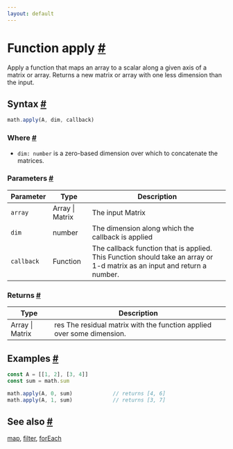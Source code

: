 ```yaml
---
layout: default
---
```


<!-- Note: This file is automatically generated from source code comments. Changes made in this file will be overridden. -->

<h1 id="function-apply">Function apply <a href="#function-apply" title="Permalink">#</a></h1>

Apply a function that maps an array to a scalar
along a given axis of a matrix or array.
Returns a new matrix or array with one less dimension than the input.


<h2 id="syntax">Syntax <a href="#syntax" title="Permalink">#</a></h2>

```js
math.apply(A, dim, callback)
```

<h3 id="where">Where <a href="#where" title="Permalink">#</a></h3>

- `dim: number` is a zero-based dimension over which to concatenate the matrices.

<h3 id="parameters">Parameters <a href="#parameters" title="Permalink">#</a></h3>

Parameter | Type | Description
--------- | ---- | -----------
`array` | Array &#124; Matrix | The input Matrix
`dim` | number | The dimension along which the callback is applied
`callback` | Function | The callback function that is applied. This Function should take an array or 1-d matrix as an input and return a number.

<h3 id="returns">Returns <a href="#returns" title="Permalink">#</a></h3>

Type | Description
---- | -----------
Array &#124; Matrix | res    The residual matrix with the function applied over some dimension.


<h2 id="examples">Examples <a href="#examples" title="Permalink">#</a></h2>

```js
const A = [[1, 2], [3, 4]]
const sum = math.sum

math.apply(A, 0, sum)             // returns [4, 6]
math.apply(A, 1, sum)             // returns [3, 7]
```


<h2 id="see-also">See also <a href="#see-also" title="Permalink">#</a></h2>

[map](map.html),
[filter](filter.html),
[forEach](forEach.html)
